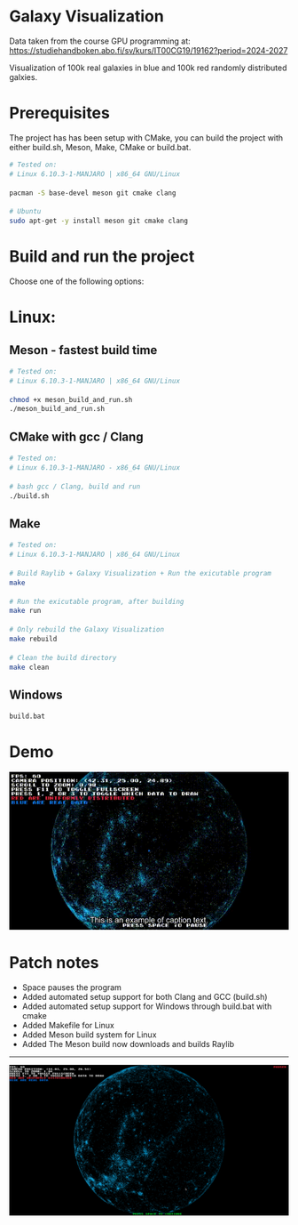 # Galaxy Visualization

Data taken from the course GPU programming at: https://studiehandboken.abo.fi/sv/kurs/IT00CG19/19162?period=2024-2027

Visualization of 100k real galaxies in blue and 100k red randomly distributed galxies.


# Prerequisites
The project has has been setup with CMake, you can build the project with either build.sh, Meson, Make, CMake or build.bat.

```bash
# Tested on:
# Linux 6.10.3-1-MANJARO | x86_64 GNU/Linux

pacman -S base-devel meson git cmake clang  

# Ubuntu
sudo apt-get -y install meson git cmake clang
```

# Build and run the project

Choose one of the following options:

# Linux:

## Meson - fastest build time
```bash
# Tested on:
# Linux 6.10.3-1-MANJARO | x86_64 GNU/Linux

chmod +x meson_build_and_run.sh   
./meson_build_and_run.sh
```

## CMake with gcc / Clang 
```bash
# Tested on: 
# Linux 6.10.3-1-MANJARO - x86_64 GNU/Linux

# bash gcc / Clang, build and run
./build.sh
```

## Make
```bash
# Tested on:
# Linux 6.10.3-1-MANJARO | x86_64 GNU/Linux

# Build Raylib + Galaxy Visualization + Run the exicutable program
make

# Run the exicutable program, after building
make run

# Only rebuild the Galaxy Visualization
make rebuild

# Clean the build directory
make clean
```

## Windows

```cmd
build.bat
```

# Demo

![demo](demo.gif "demo.gif")


# Patch notes

-   Space pauses the program
-   Added automated setup support for both Clang and GCC (build.sh)
-   Added automated setup support for Windows through build.bat with cmake
-   Added Makefile for Linux
-   Added Meson build system for Linux
-   Added The Meson build now downloads and builds Raylib

---

![screen](screenshot.png "screenshot.png")

